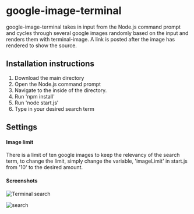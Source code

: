 # google-image-terminal

google-image-terminal takes in input from the Node.js command prompt and cycles
through several google images randomly based on the input and renders them with
terminal-image. A link is posted after the image has rendered to show the source.

<h2> Installation instructions </h2>

<ol>
  <li>Download the main directory</li>
  <li>Open the Node.js command prompt</li>
  <li>Navigate to the inside of the directory.</li>
  <li>Run 'npm install'</li>
  <li>Run 'node start.js'</li>
  <li>Type in your desired search term</li>
</ol>

<h2> Settings </h2>

<h4> Image limit </h4>
There is a limit of ten google images to keep the relevancy of the search term, to
change the limit, simply change the variable, 'imageLimit' in start.js from
'10' to the desired amount.

<h4> Screenshots </h4>

![Terminal search](https://user-images.githubusercontent.com/36284384/89242526-a2c7f900-d5b6-11ea-9500-3da321b6ecbb.JPG)

![search](https://user-images.githubusercontent.com/36284384/89247260-d3616000-d5c1-11ea-99aa-85d159c6c241.JPG)
